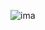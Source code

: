 ![ima](https://github.com/HamidEidy/CSStransform/assets/148962898/d4b4672a-c400-411a-a3f6-c69caa5a61ca)
